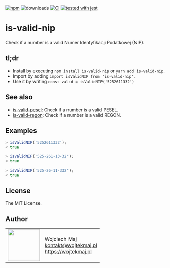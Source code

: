 [![npm](https://img.shields.io/npm/v/is-valid-nip.svg)](https://www.npmjs.com/package/is-valid-nip) ![downloads](https://img.shields.io/npm/dt/is-valid-nip.svg) [![CI](https://github.com/wojtekmaj/is-valid-nip/workflows/CI/badge.svg)](https://github.com/wojtekmaj/is-valid-nip/actions) [![tested with jest](https://img.shields.io/badge/tested_with-jest-99424f.svg)](https://github.com/facebook/jest)

# is-valid-nip
Check if a number is a valid Numer Identyfikacji Podatkowej (NIP).

## tl;dr
* Install by executing `npm install is-valid-nip` or `yarn add is-valid-nip`.
* Import by adding `import isValidNIP from 'is-valid-nip'`.
* Use it by writing `const valid = isValidNIP('5252611332')`

## See also

* [is-valid-pesel](https://github.com/wojtekmaj/is-valid-pesel): Check if a number is a valid PESEL.
* [is-valid-regon](https://github.com/wojtekmaj/is-valid-regon): Check if a number is a valid REGON.

## Examples

```js
> isValidNIP('5252611332');
< true

> isValidNIP('525-261-13-32');
< true

> isValidNIP('525-26-11-332');
< true
```

## License

The MIT License.

## Author

<table>
  <tr>
    <td>
      <img src="https://github.com/wojtekmaj.png?s=100" width="100">
    </td>
    <td>
      Wojciech Maj<br />
      <a href="mailto:kontakt@wojtekmaj.pl">kontakt@wojtekmaj.pl</a><br />
      <a href="https://wojtekmaj.pl">https://wojtekmaj.pl</a>
    </td>
  </tr>
</table>
